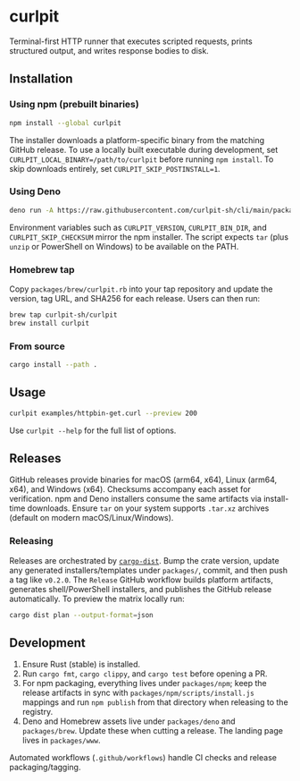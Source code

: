 # curlpit

Terminal-first HTTP runner that executes scripted requests, prints structured output, and writes response bodies to disk.

## Installation

### Using npm (prebuilt binaries)

```bash
npm install --global curlpit
```

The installer downloads a platform-specific binary from the matching GitHub release. To use a locally built executable during development, set `CURLPIT_LOCAL_BINARY=/path/to/curlpit` before running `npm install`. To skip downloads entirely, set `CURLPIT_SKIP_POSTINSTALL=1`.

### Using Deno

```bash
deno run -A https://raw.githubusercontent.com/curlpit-sh/cli/main/packages/deno/install.ts
```

Environment variables such as `CURLPIT_VERSION`, `CURLPIT_BIN_DIR`, and `CURLPIT_SKIP_CHECKSUM` mirror the npm installer. The script expects `tar` (plus `unzip` or PowerShell on Windows) to be available on the PATH.

### Homebrew tap

Copy `packages/brew/curlpit.rb` into your tap repository and update the version, tag URL, and SHA256 for each release. Users can then run:

```bash
brew tap curlpit-sh/curlpit
brew install curlpit
```

### From source

```bash
cargo install --path .
```

## Usage

```bash
curlpit examples/httpbin-get.curl --preview 200
```

Use `curlpit --help` for the full list of options.

## Releases

GitHub releases provide binaries for macOS (arm64, x64), Linux (arm64, x64), and Windows (x64). Checksums accompany each asset for verification. npm and Deno installers consume the same artifacts via install-time downloads. Ensure `tar` on your system supports `.tar.xz` archives (default on modern macOS/Linux/Windows).

### Releasing

Releases are orchestrated by [`cargo-dist`](https://github.com/axodotdev/cargo-dist). Bump the crate version, update any generated installers/templates under `packages/`, commit, and then push a tag like `v0.2.0`. The `Release` GitHub workflow builds platform artifacts, generates shell/PowerShell installers, and publishes the GitHub release automatically. To preview the matrix locally run:

```bash
cargo dist plan --output-format=json
```

## Development

1. Ensure Rust (stable) is installed.
2. Run `cargo fmt`, `cargo clippy`, and `cargo test` before opening a PR.
3. For npm packaging, everything lives under `packages/npm`; keep the release artifacts in sync with `packages/npm/scripts/install.js` mappings and run `npm publish` from that directory when releasing to the registry.
4. Deno and Homebrew assets live under `packages/deno` and `packages/brew`. Update these when cutting a release. The landing page lives in `packages/www`.

Automated workflows (`.github/workflows`) handle CI checks and release packaging/tagging.
